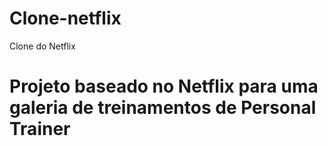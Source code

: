 # Clone-netflix
Clone do Netflix
# Projeto baseado no Netflix para uma galeria de treinamentos de Personal Trainer
